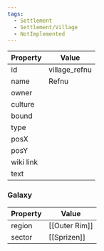 ```yaml
---
tags:
  - Settlement
  - Settlement/Village
  - NotImplemented
---
```


| Property  | Value         |
| --------- | ------------- |
| id        | village_refnu |
| name      | Refnu         |
| owner     |               |
| culture   |               |
| bound     |               |
| type      |               |
| posX      |               |
| posY      |               |
| wiki link |               |
| text      |               |

### Galaxy
| Property | Value         |
| -------- | ------------- |
| region   | [[Outer Rim]] |
| sector   | [[Sprizen]]   |
